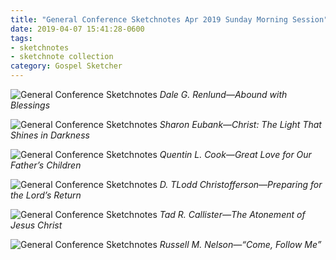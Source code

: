 ```yaml
---
title: "General Conference Sketchnotes Apr 2019 Sunday Morning Session"
date: 2019-04-07 15:41:28-0600
tags:
- sketchnotes
- sketchnote collection
category: Gospel Sketcher
---
```


![General Conference Sketchnotes](https://www.gospelsketcher.org/uploads/2019/dab482e5cb.jpg)
_Dale G. Renlund—Abound with Blessings_

![General Conference Sketchnotes](https://www.gospelsketcher.org/uploads/2019/699d99e967.jpg)
_Sharon Eubank—Christ: The Light That Shines in Darkness_

![General Conference Sketchnotes](https://www.gospelsketcher.org/uploads/2019/63e58a7348.jpg)
_Quentin L. Cook—Great Love for Our Father’s Children_

![General Conference Sketchnotes](
https://www.gospelsketcher.org/uploads/2019/3aafb6d677.jpg)
_D. TLodd Christofferson—Preparing for the Lord’s Return_

![General Conference Sketchnotes](https://www.gospelsketcher.org/uploads/2019/adacc71def.jpg)
_Tad R. Callister—The Atonement of Jesus Christ_

![General Conference Sketchnotes](https://www.gospelsketcher.org/uploads/2019/0a5fd1de93.jpg)
_Russell M. Nelson—“Come, Follow Me”_
